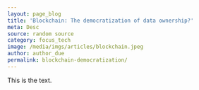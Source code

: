 ```yaml
---
layout: page_blog
title: 'Blockchain: The democratization of data ownership?'
meta: Desc
source: random source
category: focus_tech
image: /media/imgs/articles/blockchain.jpeg
author: author_due
permalink: blockchain-democratization/
---
```


This is the text.